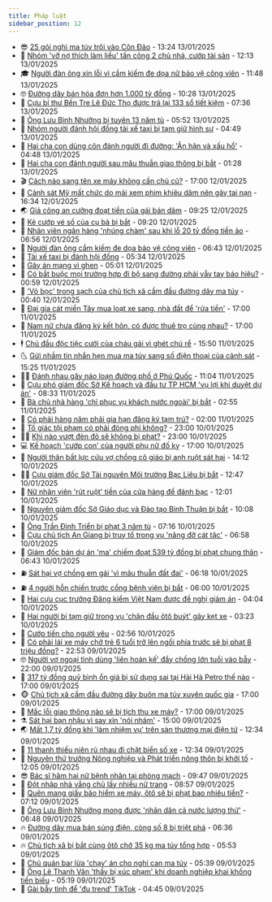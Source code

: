 ```yaml
---
title: Pháp luật
sidebar_position: 12
---
```


<!-- vnexpress-phap-luat:START -->
- 😎 [25 gói nghi ma túy trôi vào Côn Đảo](https://vnexpress.net/25-goi-nghi-ma-tuy-troi-vao-con-dao-4838778.html) - 13:24 13/01/2025
- 🥰 [Nhóm &#39;vỡ nợ thích làm liều&#39; tấn công 2 chủ nhà, cướp tài sản](https://vnexpress.net/nhom-vo-no-thich-lam-lieu-tan-cong-2-chu-nha-cuop-tai-san-4838763.html) - 12:13 13/01/2025
- 🎓 [Người đàn ông xin lỗi vì cầm kiếm đe dọa nữ bảo vệ công viên](https://vnexpress.net/nguoi-dan-ong-xin-loi-vi-cam-kiem-de-doa-nu-bao-ve-cong-vien-4838764.html) - 11:48 13/01/2025
- 🤓 [Đường dây bán hóa đơn hơn 1.000 tỷ đồng](https://vnexpress.net/duong-day-ban-hoa-don-hon-1-000-ty-dong-4838734.html) - 10:28 13/01/2025
- 🎊 [Cựu bí thư Bến Tre Lê Đức Thọ được trả lại 133 sổ tiết kiệm](https://vnexpress.net/cuu-bi-thu-ben-tre-le-duc-tho-duoc-tra-lai-133-so-tiet-kiem-4838618.html) - 07:36 13/01/2025
- 🙉 [Ông Lưu Bình Nhưỡng bị tuyên 13 năm tù](https://vnexpress.net/ong-luu-binh-nhuong-bi-tuyen-13-nam-tu-4838397.html) - 05:52 13/01/2025
- 🤡 [Nhóm người đánh hội đồng tài xế taxi bị tạm giữ hình sự](https://vnexpress.net/nhom-nguoi-danh-hoi-dong-tai-xe-taxi-bi-tam-giu-hinh-su-4838599.html) - 04:49 13/01/2025
- 🗽 [Hai cha con dùng côn đánh người đi đường: &#39;Ân hận và xấu hổ&#39;](https://vnexpress.net/hai-cha-con-dung-con-danh-nguoi-di-duong-an-han-va-xau-ho-4838572.html) - 04:48 13/01/2025
- 🌋 [Hai cha con đánh người sau mâu thuẫn giao thông bị bắt](https://vnexpress.net/hai-cha-con-danh-nguoi-sau-mau-thuan-giao-thong-bi-bat-4838435.html) - 01:28 13/01/2025
- 🎬 [Cách nào sang tên xe máy không cần chủ cũ?](https://vnexpress.net/cach-nao-sang-ten-xe-may-khong-can-chu-cu-vnepre-4838376.html) - 17:00 12/01/2025
- 💯 [Cảnh sát Mỹ mất chức do mải xem phim khiêu dâm nên gây tai nạn](https://vnexpress.net/canh-sat-my-mat-chuc-do-mai-xem-phim-khieu-dam-nen-gay-tai-nan-4838381.html) - 16:34 12/01/2025
- 🌏 [Giả công an cưỡng đoạt tiền của gái bán dâm](https://vnexpress.net/gia-cong-an-cuong-doat-tien-cua-gai-ban-dam-4838349.html) - 09:25 12/01/2025
- 🌊 [Kẻ cướp vé số của cụ bà bị bắt](https://vnexpress.net/ke-cuop-ve-so-cua-cu-ba-bi-bat-4838338.html) - 09:20 12/01/2025
- 💂 [Nhân viên ngân hàng &#39;nhúng chàm&#39; sau khi lỗ 20 tỷ đồng tiền ảo](https://vnexpress.net/nhan-vien-ngan-hang-nhung-cham-sau-khi-lo-20-ty-dong-tien-ao-4838320.html) - 06:56 12/01/2025
- 🎡 [Người đàn ông cầm kiếm đe dọa bảo vệ công viên](https://vnexpress.net/nguoi-dan-ong-cam-kiem-de-doa-bao-ve-cong-vien-4838262.html) - 06:43 12/01/2025
- 🫶 [Tài xế taxi bị đánh hội đồng](https://vnexpress.net/tai-xe-taxi-bi-danh-hoi-dong-4838300.html) - 05:34 12/01/2025
- 🐲 [Gây án mạng vì ghen](https://vnexpress.net/gay-an-mang-vi-ghen-4838299.html) - 05:01 12/01/2025
- 🚀 [Có bắt buộc mọi trường hợp đi bộ sang đường phải vẫy tay báo hiệu?](https://vnexpress.net/co-bat-buoc-moi-truong-hop-di-bo-sang-duong-phai-vay-tay-bao-hieu-4838225.html) - 00:59 12/01/2025
- 🎊 [&#39;Vỏ bọc&#39; trong sạch của chủ tịch xã cầm đầu đường dây ma túy](https://vnexpress.net/vo-boc-trong-sach-cua-chu-tich-xa-cam-dau-duong-day-ma-tuy-4837954.html) - 00:40 12/01/2025
- 🤗 [Đại gia cát miền Tây mua loạt xe sang, nhà đất để &#39;rửa tiền&#39;](https://vnexpress.net/dai-gia-cat-mien-tay-mua-loat-xe-sang-nha-dat-de-rua-tien-4838161.html) - 17:00 11/01/2025
- 🗽 [Nam nữ chưa đăng ký kết hôn, có được thuê trọ cùng nhau?](https://vnexpress.net/nam-nu-chua-dang-ky-ket-hon-co-duoc-thue-tro-cung-nhau-4837768.html) - 17:00 11/01/2025
- 🕴 [Chú đầu độc tiệc cưới của cháu gái vì ghét chú rể](https://vnexpress.net/chu-dau-doc-tiec-cuoi-cua-chau-gai-vi-ghet-chu-re-4838188.html) - 15:50 11/01/2025
- 🌜 [Gửi nhầm tin nhắn hẹn mua ma túy sang số điện thoại của cảnh sát](https://vnexpress.net/gui-nham-tin-nhan-hen-mua-ma-tuy-sang-so-dien-thoai-cua-canh-sat-4838159.html) - 15:25 11/01/2025
- 🧑‍🏫 [Đánh nhau gây náo loạn đường phố ở Phú Quốc](https://vnexpress.net/danh-nhau-gay-nao-loan-duong-pho-o-phu-quoc-4838146.html) - 11:04 11/01/2025
- 🦩 [Cựu phó giám đốc Sở Kế hoạch và đầu tư TP HCM &#39;vụ lợi khi duyệt dự án&#39;](https://vnexpress.net/cuu-pho-giam-doc-so-ke-hoach-va-dau-tu-tp-hcm-vu-loi-khi-duyet-du-an-4838124.html) - 08:33 11/01/2025
- 💼 [Bà chủ nhà hàng &#39;chỉ phục vụ khách nước ngoài&#39; bị bắt](https://vnexpress.net/ba-chu-nha-hang-chi-phuc-vu-khach-nuoc-ngoai-bi-bat-4837998.html) - 02:55 11/01/2025
- 💫 [Có phải hàng năm phải gia hạn đăng ký tạm trú?](https://vnexpress.net/co-phai-hang-nam-phai-gia-han-dang-ky-tam-tru-4837773.html) - 02:00 11/01/2025
- 🦅 [Tố giác tội phạm có phải đóng phí không?](https://vnexpress.net/to-giac-toi-pham-co-phai-dong-phi-khong-4837809.html) - 23:00 10/01/2025
- 🧑‍💻 [Khi nào vượt đèn đỏ sẽ không bị phạt?](https://vnexpress.net/khi-nao-vuot-den-do-se-khong-bi-phat-4837705.html) - 23:00 10/01/2025
- 💻 [Kế hoạch &#39;cướp con&#39; của người phụ nữ đố kỵ](https://vnexpress.net/am-muu-cuop-con-cua-nguoi-phu-nu-do-ky-4837880.html) - 17:00 10/01/2025
- 🤠 [Người thân bất lực cứu vợ chồng cô giáo bị anh ruột sát hại](https://vnexpress.net/nguoi-than-bat-luc-cuu-vo-chong-co-giao-bi-anh-ruot-sat-hai-4837899.html) - 14:12 10/01/2025
- 🧑‍🏫 [Cựu giám đốc Sở Tài nguyên Môi trường Bạc Liêu bị bắt](https://vnexpress.net/cuu-giam-doc-so-tai-nguyen-moi-truong-bac-lieu-bi-bat-4837892.html) - 12:47 10/01/2025
- 🌈 [Nữ nhân viên &#39;rút ruột&#39; tiền của cửa hàng để đánh bạc](https://vnexpress.net/nu-nhan-vien-rut-ruot-tien-cua-cua-hang-de-danh-bac-4837884.html) - 12:01 10/01/2025
- 🌮 [Nguyên giám đốc Sở Giáo dục và Đào tạo Bình Thuận bị bắt](https://vnexpress.net/nguyen-giam-doc-so-giao-duc-va-dao-tao-binh-thuan-bi-bat-4837858.html) - 10:08 10/01/2025
- 🐲 [Ông Trần Đình Triển bị phạt 3 năm tù](https://vnexpress.net/ong-tran-dinh-trien-bi-phat-3-nam-tu-4837765.html) - 07:16 10/01/2025
- 🧰 [Cựu chủ tịch An Giang bị truy tố trong vụ &#39;nâng đỡ cát tặc&#39;](https://vnexpress.net/cuu-chu-tich-an-giang-bi-truy-to-trong-vu-nang-do-cat-tac-4837738.html) - 06:58 10/01/2025
- 💄 [Giám đốc bán dự án &#39;ma&#39; chiếm đoạt 539 tỷ đồng bị phạt chung thân](https://vnexpress.net/giam-doc-ban-du-an-ma-chiem-doat-539-ty-dong-bi-phat-chung-than-4837755.html) - 06:43 10/01/2025
- ⛽️ [Sát hại vợ chồng em gái &#39;vì mâu thuẫn đất đai&#39;](https://vnexpress.net/sat-hai-vo-chong-em-gai-vi-mau-thuan-dat-dai-4837761.html) - 06:18 10/01/2025
- ⛽️ [4 người hỗn chiến trước cổng bệnh viện bị bắt](https://vnexpress.net/4-nguoi-hon-chien-truoc-cong-benh-vien-bi-bat-4837739.html) - 06:00 10/01/2025
- 💂 [Hai cựu cục trưởng Đăng kiểm Việt Nam được đề nghị giảm án](https://vnexpress.net/hai-cuu-cuc-truong-dang-kiem-viet-nam-duoc-de-nghi-giam-an-4837672.html) - 04:04 10/01/2025
- 🤔 [Hai người bị tạm giữ trong vụ &#39;chặn đầu ôtô buýt&#39; gây kẹt xe](https://vnexpress.net/hai-nguoi-bi-tam-giu-trong-vu-chan-dau-oto-buyt-gay-ket-xe-4837623.html) - 03:23 10/01/2025
- 🧐 [Cướp tiền cho người yêu](https://vnexpress.net/cuop-tien-cho-nguoi-yeu-4837628.html) - 02:56 10/01/2025
- 🎃 [Có phải lái xe máy chở trẻ 6 tuổi trở lên ngồi phía trước sẽ bị phạt 8 triệu đồng?](https://vnexpress.net/co-phai-lai-xe-may-cho-tre-em-ngoi-phia-truoc-se-bi-phat-8-trieu-dong-4837540.html) - 22:53 09/01/2025
- 🤓 [Người vợ ngoại tình dùng &#39;liên hoàn kế&#39; đẩy chồng lớn tuổi vào bẫy](https://vnexpress.net/lien-hoan-ke-du-chong-vao-bay-cua-nguoi-vo-ngoai-tinh-4837500.html) - 22:00 09/01/2025
- 💃 [317 tỷ đồng quỹ bình ổn giá bị sử dụng sai tại Hải Hà Petro thế nào](https://vnexpress.net/317-ty-dong-quy-binh-on-gia-bi-su-dung-sai-tai-hai-ha-petro-the-nao-4837522.html) - 17:00 09/01/2025
- 🐵 [Chủ tịch xã cầm đầu đường dây buôn ma túy xuyên quốc gia](https://vnexpress.net/chu-tich-xa-cam-dau-duong-day-buon-ma-tuy-xuyen-quoc-gia-4837515.html) - 17:00 09/01/2025
- 🤖 [Mắc lỗi giao thông nào sẽ bị tịch thu xe máy?](https://vnexpress.net/dieu-khien-xe-may-mac-phai-loi-nao-se-bi-tich-thu-xe-4837394.html) - 17:00 09/01/2025
- ⚗️ [Sát hại bạn nhậu vì say xỉn &#39;nói nhảm&#39;](https://vnexpress.net/sat-hai-ban-nhau-vi-say-xin-noi-nham-4837519.html) - 15:00 09/01/2025
- 🌏 [Mất 1,7 tỷ đồng khi &#39;làm nhiệm vụ&#39; trên sàn thương mại điện tử](https://vnexpress.net/ong-lao-mat-1-7-ty-dong-khi-lam-nhiem-vu-tren-san-thuong-mai-dien-tu-4837499.html) - 12:34 09/01/2025
- 🦆 [11 thanh thiếu niên rủ nhau đi chặt biển số xe](https://vnexpress.net/11-thanh-thieu-nien-ru-nhau-di-chat-bien-so-xe-4837421.html) - 12:34 09/01/2025
- 🐎 [Nguyên thứ trưởng Nông nghiệp và Phát triển nông thôn bị khởi tố](https://vnexpress.net/nguyen-thu-truong-nong-nghiep-va-phat-trien-nong-thon-bi-khoi-to-4837502.html) - 12:05 09/01/2025
- 😎 [Bác sĩ hãm hại nữ bệnh nhân tại phòng mạch](https://vnexpress.net/bac-si-ham-hai-nu-benh-nhan-tai-phong-mach-4837443.html) - 09:47 09/01/2025
- 💪 [Đột nhập nhà vắng chủ lấy nhiều nữ trang](https://vnexpress.net/dot-nhap-nha-vang-chu-lay-nhieu-nu-trang-4837409.html) - 08:57 09/01/2025
- 🤡 [Quên mang giấy bảo hiểm xe máy, ôtô sẽ bị phạt bao nhiêu tiền?](https://vnexpress.net/khong-mua-bao-hiem-xe-may-oto-bat-buoc-se-bi-phat-bao-nhieu-4837308.html) - 07:12 09/01/2025
- 🌁 [Ông Lưu Bình Nhưỡng mong được &#39;nhân dân cả nước lượng thứ&#39;](https://vnexpress.net/ong-luu-binh-nhuong-mong-duoc-nhan-dan-ca-nuoc-luong-thu-4837124.html) - 06:48 09/01/2025
- 🔥 [Đường dây mua bán súng điện, còng số 8 bị triệt phá](https://vnexpress.net/duong-day-mua-ban-sung-dien-cong-so-8-bi-triet-pha-4837336.html) - 06:36 09/01/2025
- 🔥 [Chủ tịch xã bị bắt cùng ôtô chở 35 kg ma túy tổng hợp](https://vnexpress.net/chu-tich-xa-bi-bat-cung-oto-cho-35-kg-ma-tuy-tong-hop-4837326.html) - 05:53 09/01/2025
- 👺 [Chủ quán bar lừa &#39;chạy&#39; án cho nghi can ma túy](https://vnexpress.net/chu-quan-bar-lua-chay-an-cho-nghi-can-ma-tuy-4837302.html) - 05:39 09/01/2025
- 🎊 [Ông Lê Thanh Vân &#39;thấy bị xúc phạm&#39; khi doanh nghiệp khai khống tiền biếu](https://vnexpress.net/ong-le-thanh-van-thay-bi-xuc-pham-khi-doanh-nghiep-khai-khong-tien-bieu-4837283.html) - 05:19 09/01/2025
- 🎊 [Gài bẫy tình để &#39;đu trend&#39; TikTok](https://vnexpress.net/gai-bay-tinh-nguoi-la-de-du-trend-4837296.html) - 04:45 09/01/2025<!-- vnexpress-phap-luat:END -->
